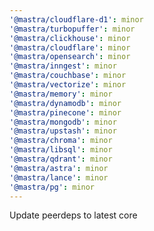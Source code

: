 ```yaml
---
'@mastra/cloudflare-d1': minor
'@mastra/turbopuffer': minor
'@mastra/clickhouse': minor
'@mastra/cloudflare': minor
'@mastra/opensearch': minor
'@mastra/inngest': minor
'@mastra/couchbase': minor
'@mastra/vectorize': minor
'@mastra/memory': minor
'@mastra/dynamodb': minor
'@mastra/pinecone': minor
'@mastra/mongodb': minor
'@mastra/upstash': minor
'@mastra/chroma': minor
'@mastra/libsql': minor
'@mastra/qdrant': minor
'@mastra/astra': minor
'@mastra/lance': minor
'@mastra/pg': minor
---
```


Update peerdeps to latest core
